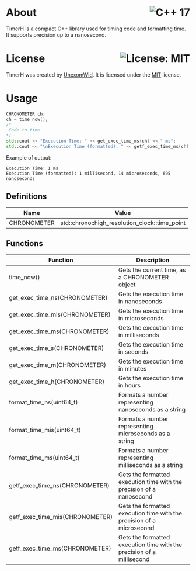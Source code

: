 # About <a href="https://en.wikipedia.org/wiki/C%2B%2B11"><img align="right" src="https://img.shields.io/badge/C%2B%2B-17-00599C?logo=C%2B%2B" alt="C++ 17" /></a>
TimerH is a compact C++ library used for timing code and formatting time. It supports precision up to a nanosecond.

# License <a href="https://github.com/UnexomWid/timerh/blob/master/LICENSE"><img align="right" src="https://img.shields.io/badge/License-MIT-blue.svg" alt="License: MIT" /></a>
TimerH was created by [UnexomWid](https://uw.exom.dev).
It is licensed under the [MIT](https://github.com/UnexomWid/timerh/blob/master/LICENSE) license.

# Usage

```cpp
CHRONOMETER ch;
ch = time_now();
/*
 Code to time.
*/
std::cout << "Execution Time: " << get_exec_time_ms(ch) << " ms";
std::cout << "\nExecution Time (formatted): " << getf_exec_time_ms(ch);
```

Example of output:

```
Execution Time: 1 ms
Execution Time (formatted): 1 millisecond, 14 microseconds, 695 nanoseconds
```

## Definitions

| Name        | Value                                          |
|-------------|------------------------------------------------|
| CHRONOMETER | std::chrono::high_resolution_clock::time_point |

## Functions


| Function                        | Description                                                            |
|---------------------------------|------------------------------------------------------------------------|
| time_now()                      | Gets the current time, as a CHRONOMETER object                         |
| get_exec_time_ns(CHRONOMETER)   | Gets the execution time in nanoseconds                                 |
| get_exec_time_mis(CHRONOMETER)  | Gets the execution time in microseconds                                |
| get_exec_time_ms(CHRONOMETER)   | Gets the execution time in milliseconds                                |
| get_exec_time_s(CHRONOMETER)    | Gets the execution time in seconds                                     |
| get_exec_time_m(CHRONOMETER)    | Gets the execution time in minutes                                     |
| get_exec_time_h(CHRONOMETER)    | Gets the execution time in hours                                       |
| format_time_ns(uint64_t)        | Formats a number representing nanoseconds as a string                  |
| format_time_mis(uint64_t)       | Formats a number representing microseconds as a string                 |
| format_time_ms(uint64_t)        | Formats a number representing milliseconds as a string                 |
| getf_exec_time_ns(CHRONOMETER)  | Gets the formatted execution time with the precision of a nanosecond   |
| getf_exec_time_mis(CHRONOMETER) | Gets the formatted execution time with the precision of a microsecond  |
| getf_exec_time_ms(CHRONOMETER)  | Gets the formatted execution time with the precision of a millisecond  |

